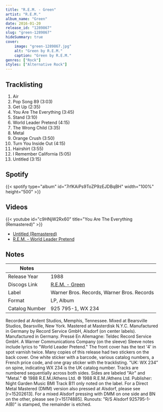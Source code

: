 ```yaml
---
title: "R.E.M. - Green"
artist: "R.E.M."
album_name: "Green"
date: 2016-01-20
release_id: "1289867"
slug: "green-1289867"
hideSummary: true
cover:
    image: "green-1289867.jpg"
    alt: "Green by R.E.M."
    caption: "Green by R.E.M."
genres: ["Rock"]
styles: ["Alternative Rock"]
---
```

## Tracklisting
1. Air
2. Pop Song 89 (3:03)
3. Get Up (2:35)
4. You Are The Everything (3:45)
5. Stand (3:10)
6. World Leader Pretend (4:15)
7. The Wrong Child (3:35)
8. Metal
9. Orange Crush (3:50)
10. Turn You Inside Out (4:15)
11. Hairshirt (3:55)
12. I Remember California (5:05)
13. Untitled (3:15)
## Spotify
{{< spotify type="album" id="7rfKAiPs9ToZP9zEJDBqBH" width="100%" height="500" >}}

## Videos
{{< youtube id="c9HNjW2Rx60" title="You Are The Everything (Remastered)" >}}
- [Untitled (Remastered)](https://www.youtube.com/watch?v=KA2n60NoOwY)
- [R.E.M. - World Leader Pretend](https://www.youtube.com/watch?v=YoQ4aR393Is)

## Notes
| Notes          |             |
| ---------------| ----------- |
| Release Year   | 1988 |
| Discogs Link   | [R.E.M. - Green](https://www.discogs.com/release/1289867-REM-Green) |
| Label          | Warner Bros. Records, Warner Bros. Records |
| Format         | LP, Album |
| Catalog Number | 925 795-1, WX 234 |

Recorded at Ardent Studios, Memphis, Tennessee. Mixed at Bearsville Studios, Bearsville, New York. Mastered at Masterdisk N.Y.C.  Manufactured in Germany by Record Service GmbH, Alsdorf (on center labels). Manufactured in Germany. Pressé En Allemagne: Teldec Record Service GmbH. A Warner Communications Company (on the sleeve)  Sleeve notes include lyrics to "World Leader Pretend."  The front cover has the text '4' in spot varnish twice. Many copies of this release had two stickers on the back cover. One white sticker with a barcode, various catalog numbers, a French price code, and one gray sticker with the tracklisting.  "UK: WX 234” on spine, indicating WX 234 is the UK catalog number.  Tracks are numbered sequentially across both sides. Sides are labeled "Air" and "Metal."  © 1988 R.E.M./Athens Ltd. ℗ 1988 R.E.M./Athens Ltd.  Publisher: Night Garden Music BMI  Track B11 only noted on the label.  For a Direct Metal Mastered (DMM) version also pressed at Alsdorf, please see [r=15202613]. For a mixed Alsdorf pressing with DMM on one side and BN on the other, please see [r=15174885].  Runouts: "R/S Alsdorf 925795-1-A(B)" is stamped, the remainder is etched.
